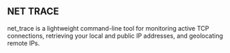 ## NET TRACE
net_trace is a lightweight command-line tool for monitoring active TCP connections, retrieving your local and public IP addresses, and geolocating remote IPs.
